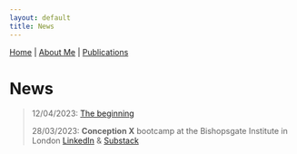 ```yaml
---
layout: default
title: News
---
```


[Home](./) | [About Me](./about) | [Publications](./publications)

# News

> 12/04/2023: [The beginning](https://jacobhobbs1.substack.com)
>
> 28/03/2023: **Conception X** bootcamp at the Bishopsgate Institute in London [LinkedIn](https://www.linkedin.com/feed/update/urn:li:activity:7051867676494696448/) & [Substack](https://jacobhobbs1.substack.com)
